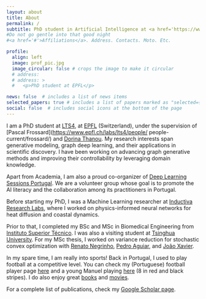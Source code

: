 ```yaml
---
layout: about
title: About
permalink: /
subtitle: PhD student in Artificial Intelligence at <a href='https://www.epfl.ch/en/'>EPFL</a>
#Do not go gentle into that good night
#<a href='#'>Affiliations</a>. Address. Contacts. Moto. Etc.

profile:
  align: left 
  image: prof_pic.jpg
  image_circular: false # crops the image to make it circular
  # address: 
  # address: >
  #   <p>PhD student at EPFL</p>

news: false  # includes a list of news items
selected_papers: true # includes a list of papers marked as "selected={true}"
social: false  # includes social icons at the bottom of the page
---
```


<!-- Write your biography here. Tell the world about yourself. Link to your favorite [subreddit](http://reddit.com). You can put a picture in, too. The code is already in, just name your picture `prof_pic.jpg` and put it in the `img/` folder.

Put your address / P.O. box / other info right below your picture. You can also disable any these elements by editing `profile` property of the YAML header of your `_pages/about.md`. Edit `_bibliography/papers.bib` and Jekyll will render your [publications page](/al-folio/publications/) automatically.

Link to your social media connections, too. This theme is set up to use [Font Awesome icons](http://fortawesome.github.io/Font-Awesome/) and [Academicons](https://jpswalsh.github.io/academicons/), like the ones below. Add your Facebook, Twitter, LinkedIn, Google Scholar, or just disable all of them. -->

<!-- Welcome, I am Manuel! -->

I am a PhD student at [LTS4](https://www.epfl.ch/labs/lts4/), at [EPFL](https://www.epfl.ch/en/) (Switzerland), under the supervision of [Pascal Frossard](https://www.epfl.ch/labs/lts4/people/ people-current/frossard/) and [Dorina Thanou](https://people.epfl.ch/dorina.thanou?lang=en). My research interests span generative modeling, graph deep learning, and their applications in scientific discovery.
I have been working on advancing graph generative methods and improving their controllability by leveraging domain knowledge.


<!-- My research lies in the intersection of generative modeling and graph deep learning. I am also interested in leveraging these methods to trigger scientific breakthroughs, especially within the biomedical field. -->

<!-- I am broadly interested in enabling scientific discoveries using machine learning methods. Currently, I am working on Graph Neural Networks for biomedical data, mainly in the generative setting. -->

Apart from Academia, I am also a proud co-organizer of [Deep Learning Sessions Portugal](https://deeplearningpt.github.io). We are a volunteer group whose goal is to promote the AI literacy and the collaboration among its practitioners in Portugal.

Before starting my PhD, I was a Machine Learning researcher at [Inductiva Research Labs](https://inductiva.ai), where I worked on physics-informed neural networks for heat diffusion and coastal dynamics.

Prior to that, I completed my BSc and MSc in Biomedical Engineering from [Instituto Superior Técnico](https://tecnico.ulisboa.pt/en/). I was also a visiting student at [Tsinghua University](https://www.tsinghua.edu.cn/en/).
For my MSc thesis, I worked on variance reduction for stochastic convex optimization with [Renato Negrinho](https://www.cs.cmu.edu/~negrinho/), [Pedro Aguiar](http://users.isr.ist.utl.pt/~aguiar/), and [João Xavier](http://users.isr.tecnico.ulisboa.pt/~jxavier/).

In my spare time, I am really into sports! Back in Portugal, I used to play football at a competitive level. You can check my (Portuguese) football player page [here](https://www.zerozero.pt/player.php?id=473202&epoca_id=151) and a young Manuel playing [here](https://www.youtube.com/watch?v=JuynV0rC6Uw) (8 in red and black stripes).
I do also enjoy great [books](https://www.goodreads.com/user/show/110959921-manuel-madeira) and [movies](https://letterboxd.com/manuel_madeira/).

For a complete list of publications, check my [Google Scholar page](https://scholar.google.com/citations?user=OhijpAwAAAAJ&hl=pt-PT&oi=sra).
